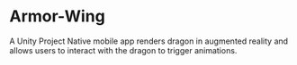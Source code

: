 # Armor-Wing
A Unity Project
Native mobile app renders dragon in augmented reality and allows users to interact with the dragon to trigger animations.  
